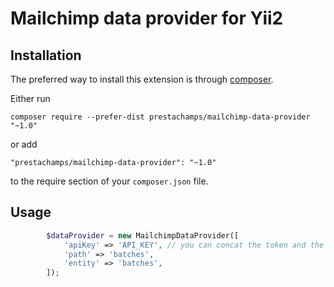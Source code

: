 Mailchimp data provider for Yii2
================================

Installation
------------

The preferred way to install this extension is through [composer](http://getcomposer.org/download/).

Either run

```
composer require --prefer-dist prestachamps/mailchimp-data-provider "~1.0"
```

or add

```
"prestachamps/mailchimp-data-provider": "~1.0"
```

to the require section of your `composer.json` file.

Usage
------------

```php
        $dataProvider = new MailchimpDataProvider([
            'apiKey' => 'API_KEY', // you can concat the token and the dc with a "-" to pass the dc in one line
            'path' => 'batches',
            'entity' => 'batches',
        ]);
```
